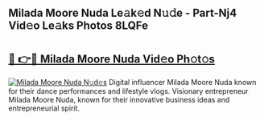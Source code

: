## Milada Moore Nuda Le𝚊k𝚎d N𝚞𝚍e - Part-Nj4 Vid𝚎o Le𝚊ks Photos 8LQFe

# <h2><a href="http://fbdo7oz.evod.top/?m=Milada+Moore+Nuda">🔗 👉🔴 Milada Moore Nuda Vid𝚎o Ph𝚘t𝚘s</a></h2>

[![Milada Moore Nuda N𝚞d𝚎s](https://i.imgur.com/8V9OHl7.gif)](http://fbdo7oz.evod.top/?m=Milada+Moore+Nuda)
Digital influencer Milada Moore Nuda known for their dance performances and lifestyle vlogs. Visionary entrepreneur Milada Moore Nuda, known for their innovative business ideas and entrepreneurial spirit. 
